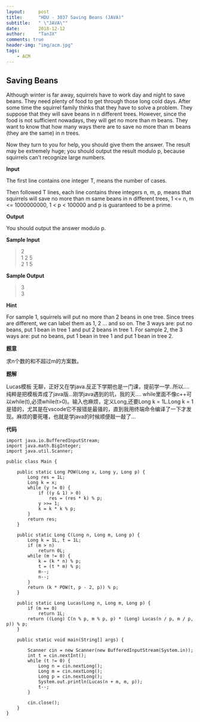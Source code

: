 ```yaml
---
layout:     post
title:      "HDU - 3037 Saving Beans (JAVA)"
subtitle:   " \"JAVA\""
date:       2018-12-12
author:     "TanJX"
comments: true
header-img: "img/acm.jpg"
tags:
    - ACM
---
```


## Saving Beans 

Although winter is far away, squirrels have to work day and night to save beans. They need plenty of food to get through those long cold days. After some time the squirrel family thinks that they have to solve a problem. They suppose that they will save beans in n different trees. However, since the food is not sufficient nowadays, they will get no more than m beans. They want to know that how many ways there are to save no more than m beans (they are the same) in n trees. 

Now they turn to you for help, you should give them the answer. The result may be extremely huge; you should output the result modulo p, because squirrels can’t recognize large numbers.

**Input**

The first line contains one integer T, means the number of cases. 

Then followed T lines, each line contains three integers n, m, p, means that squirrels will save no more than m same beans in n different trees, 1 <= n, m <= 1000000000, 1 < p < 100000 and p is guaranteed to be a prime.

**Output**

You should output the answer modulo p.

**Sample Input**

>2<br>
1 2 5<br>
2 1 5

**Sample Output**

>3<br>
3

        
  
**Hint**

For sample 1, squirrels will put no more than 2 beans in one tree. Since trees are different, we can label them as 1, 2 … and so on. 
The 3 ways are: put no beans, put 1 bean in tree 1 and put 2 beans in tree 1. For sample 2, the 3 ways are:
 put no beans, put 1 bean in tree 1 and put 1 bean in tree 2.

**题意**

求n个数的和不超过m的方案数。

**题解**

Lucas模板
无聊，正好又在学java.反正下学期也是一门课，提前学一学..所以....纯粹是把模板弄成了java版...刚学java遇到的坑，我的天....
while里面不像c++可以while(t),必须while(t>0)。输入也麻烦，定义Long,还要Long k = 1L.Long k = 1是错的，尤其是在vscode它不报错是最骚的，直到我用终端命令编译了一下才发现。麻烦的要死噻，也就是学java的时候顺便敲一敲了...

**代码**


```
import java.io.BufferedInputStream;
import java.math.BigInteger;
import java.util.Scanner;

public class Main {

    public static Long POW(Long x, Long y, Long p) {
        Long res = 1L;
        Long k = x;
        while (y != 0) {
            if ((y & 1) > 0)
                res = (res * k) % p;
            y >>= 1;
            k = k * k % p;
        }
        return res;
    }

    public static Long C(Long n, Long m, Long p) {
        Long k = 1L, t = 1L;
        if (m > n)
            return 0L;
        while (m != 0) {
            k = (k * n) % p;
            t = (t * m) % p;
            m--;
            n--;
        }
        return (k * POW(t, p - 2, p)) % p;
    }

    public static Long Lucas(Long n, Long m, Long p) {
        if (m == 0)
            return 1L;
        return ((Long) C(n % p, m % p, p) * (Long) Lucas(n / p, m / p, p)) % p;
    }

    public static void main(String[] args) {

        Scanner cin = new Scanner(new BufferedInputStream(System.in));
        int t = cin.nextInt();
        while (t != 0) {
            Long n = cin.nextLong();
            Long m = cin.nextLong();
            Long p = cin.nextLong();
            System.out.println(Lucas(n + m, m, p));
            t--;
        }

        cin.close();
    }
}
```